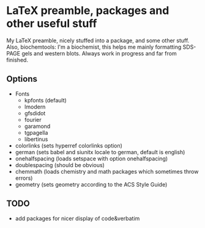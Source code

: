 # LaTeX preamble, packages and other useful stuff

My LaTeX preamble, nicely stuffed into a package, and some other stuff.
Also, biochemtools: I'm a biochemist, this helps me mainly formatting SDS-PAGE gels and western blots.
Always work in progress and far from finished.

## Options
* Fonts
	* kpfonts (default)
	* lmodern
	* gfsdidot
	* fourier
	* garamond
	* tgpagella
	* libertinus
* colorlinks (sets hyperref colorlinks option)
* german (sets babel and siunitx locale to german, default is english)
* onehalfspacing (loads setspace with option onehalfspacing)
* doublespacing (should be obvious)
* chemmath (loads chemistry and math packages which sometimes throw errors)
* geometry (sets geometry according to the ACS Style Guide)

## TODO
* add packages for nicer display of code&verbatim
